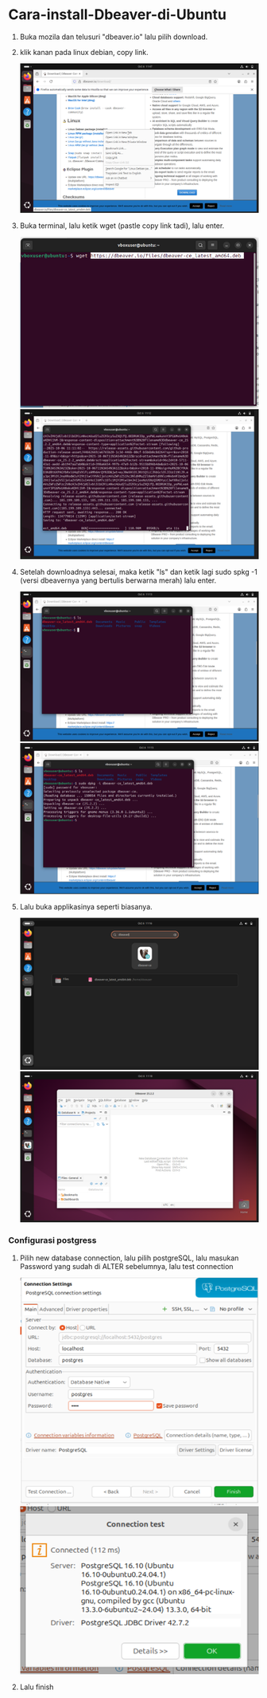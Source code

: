 # Cara-install-Dbeaver-di-Ubuntu

1. Buka mozila dan telusuri "dbeaver.io" lalu pilih download.
2. klik kanan pada linux debian, copy link.
 
	![Linux debian](https://github.com/imammularif/Cara-Install-Dbeaver-di-Ubuntu/blob/main/Chapture/1.png)

4. Buka terminal, lalu ketik wget (pastle copy link tadi), lalu enter.

	![2](https://github.com/imammularif/Cara-Install-Dbeaver-di-Ubuntu/blob/main/Chapture/2.png)
  ![3](https://github.com/imammularif/Cara-Install-Dbeaver-di-Ubuntu/blob/main/Chapture/3.png)

5. Setelah downloadnya selesai, maka ketik "ls" dan ketik lagi sudo spkg -1 (versi dbeavernya yang bertulis berwarna merah) lalu enter.

   ![4](https://github.com/imammularif/Cara-Install-Dbeaver-di-Ubuntu/blob/main/Chapture/4.png)
   ![5](https://github.com/imammularif/Cara-Install-Dbeaver-di-Ubuntu/blob/main/Chapture/5.png)

7. Lalu buka applikasinya seperti biasanya.

   ![6](https://github.com/imammularif/Cara-Install-Dbeaver-di-Ubuntu/blob/main/Chapture/6.png)
   ![7](https://github.com/imammularif/Cara-Install-Dbeaver-di-Ubuntu/blob/main/Chapture/7.png)


### Configurasi postgress
1. Pilih new database connection, lalu pilih postgreSQL, lalu masukan Password yang sudah di ALTER sebelumnya, lalu test connection
   
   ![8](https://github.com/imammularif/Cara-Install-Dbeaver-di-Ubuntu/blob/main/Chapture/8.png)
   ![9](https://github.com/imammularif/Cara-Install-Dbeaver-di-Ubuntu/blob/main/Chapture/9.png)
   
5. Lalu finish
